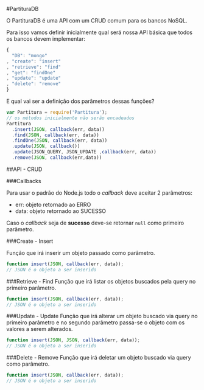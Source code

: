 #PartituraDB

O PartituraDB é uma API com um CRUD comum para os bancos NoSQL.

Para isso vamos definir inicialmente qual será nossa API básica que todos os bancos devem implementar:

```js
{ 
  "DB": "mongo"
, "create": "insert"
, "retrieve": "find"
, "get": "findOne"
, "update": "update"
, "delete": "remove"
}

```

E qual vai ser a definição dos parâmetros dessas funções?

```js
var Partitura = require('Partitura');
// os métodos inicialmente não serão encadeados
Partitura
  .insert(JSON, callback(err, data))
  .find(JSON, callback(err, data)) 
  .findOne(JSON, callback(err, data))
  .update(JSON, callback()) 
  .update(JSON_QUERY, JSON_UPDATE ,callback(err, data)) 
  .remove(JSON, callback(err,data))
```

##API - CRUD

###Callbacks

Para usar o padrão do Node.js todo o *callback* deve aceitar 2 parâmetros:

- err: objeto retornado ao ERRO
- data: objeto retornado ao SUCESSO

Caso o *callback* seja de **sucesso** deve-se retornar `null` como primeiro parâmetro.

###Create - Insert

Função que irá inserir um objeto passado como parâmetro.

```js
function insert(JSON, callback(err, data));
// JSON é o objeto a ser inserido
```

###Retrieve - Find
Função que irá listar os objetos buscados pela query no primeiro parâmetro.

```js
function insert(JSON, callback(err, data));
// JSON é o objeto a ser inserido
```

###Update - Update
Função que irá alterar um objeto buscado via query no primeiro parâmetro e no segundo parâmetro passa-se o objeto com os valores a serem alterados.

```js
function insert(JSON, JSON, callback(err, data));
// JSON é o objeto a ser inserido
```

###Delete - Remove
Função que irá deletar um objeto buscado via query como parâmetro.

```js
function insert(JSON, callback(err, data));
// JSON é o objeto a ser inserido
```




